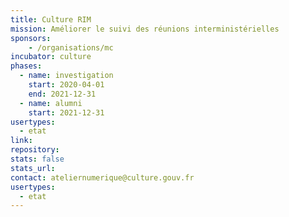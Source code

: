 ```yaml
---
title: Culture RIM
mission: Améliorer le suivi des réunions interministérielles
sponsors:
    - /organisations/mc
incubator: culture
phases:
  - name: investigation
    start: 2020-04-01
    end: 2021-12-31
  - name: alumni
    start: 2021-12-31
usertypes:
  - etat
link:
repository:
stats: false
stats_url:
contact: ateliernumerique@culture.gouv.fr
usertypes:
  - etat
---
```


